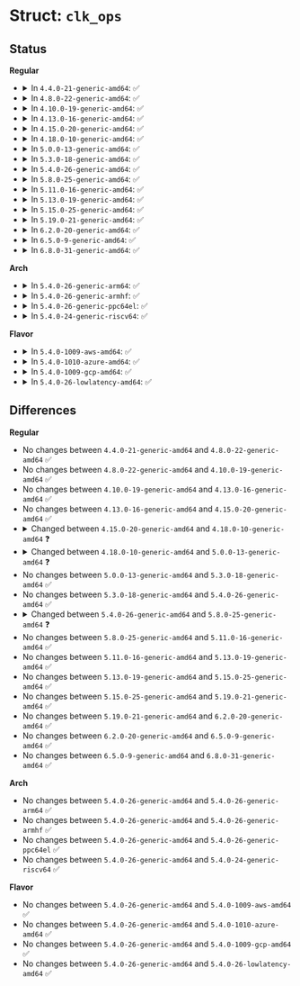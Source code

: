 # Struct: <code>clk_ops</code>

## Status
<b>Regular</b>
<ul>
<li>
<details>
<summary>In <code>4.4.0-21-generic-amd64</code>: ✅</summary>

```c
struct clk_ops {
    int (*)(struct clk_hw *) prepare;
    void (*)(struct clk_hw *) unprepare;
    int (*)(struct clk_hw *) is_prepared;
    void (*)(struct clk_hw *) unprepare_unused;
    int (*)(struct clk_hw *) enable;
    void (*)(struct clk_hw *) disable;
    int (*)(struct clk_hw *) is_enabled;
    void (*)(struct clk_hw *) disable_unused;
    long unsigned int (*)(struct clk_hw *, long unsigned int) recalc_rate;
    long int (*)(struct clk_hw *, long unsigned int, long unsigned int *) round_rate;
    int (*)(struct clk_hw *, struct clk_rate_request *) determine_rate;
    int (*)(struct clk_hw *, u8) set_parent;
    u8 (*)(struct clk_hw *) get_parent;
    int (*)(struct clk_hw *, long unsigned int, long unsigned int) set_rate;
    int (*)(struct clk_hw *, long unsigned int, long unsigned int, u8) set_rate_and_parent;
    long unsigned int (*)(struct clk_hw *, long unsigned int) recalc_accuracy;
    int (*)(struct clk_hw *) get_phase;
    int (*)(struct clk_hw *, int) set_phase;
    void (*)(struct clk_hw *) init;
    int (*)(struct clk_hw *, struct dentry *) debug_init;
}
```
</details>
</li>
<li>
<details>
<summary>In <code>4.8.0-22-generic-amd64</code>: ✅</summary>

```c
struct clk_ops {
    int (*)(struct clk_hw *) prepare;
    void (*)(struct clk_hw *) unprepare;
    int (*)(struct clk_hw *) is_prepared;
    void (*)(struct clk_hw *) unprepare_unused;
    int (*)(struct clk_hw *) enable;
    void (*)(struct clk_hw *) disable;
    int (*)(struct clk_hw *) is_enabled;
    void (*)(struct clk_hw *) disable_unused;
    long unsigned int (*)(struct clk_hw *, long unsigned int) recalc_rate;
    long int (*)(struct clk_hw *, long unsigned int, long unsigned int *) round_rate;
    int (*)(struct clk_hw *, struct clk_rate_request *) determine_rate;
    int (*)(struct clk_hw *, u8) set_parent;
    u8 (*)(struct clk_hw *) get_parent;
    int (*)(struct clk_hw *, long unsigned int, long unsigned int) set_rate;
    int (*)(struct clk_hw *, long unsigned int, long unsigned int, u8) set_rate_and_parent;
    long unsigned int (*)(struct clk_hw *, long unsigned int) recalc_accuracy;
    int (*)(struct clk_hw *) get_phase;
    int (*)(struct clk_hw *, int) set_phase;
    void (*)(struct clk_hw *) init;
    int (*)(struct clk_hw *, struct dentry *) debug_init;
}
```
</details>
</li>
<li>
<details>
<summary>In <code>4.10.0-19-generic-amd64</code>: ✅</summary>

```c
struct clk_ops {
    int (*)(struct clk_hw *) prepare;
    void (*)(struct clk_hw *) unprepare;
    int (*)(struct clk_hw *) is_prepared;
    void (*)(struct clk_hw *) unprepare_unused;
    int (*)(struct clk_hw *) enable;
    void (*)(struct clk_hw *) disable;
    int (*)(struct clk_hw *) is_enabled;
    void (*)(struct clk_hw *) disable_unused;
    long unsigned int (*)(struct clk_hw *, long unsigned int) recalc_rate;
    long int (*)(struct clk_hw *, long unsigned int, long unsigned int *) round_rate;
    int (*)(struct clk_hw *, struct clk_rate_request *) determine_rate;
    int (*)(struct clk_hw *, u8) set_parent;
    u8 (*)(struct clk_hw *) get_parent;
    int (*)(struct clk_hw *, long unsigned int, long unsigned int) set_rate;
    int (*)(struct clk_hw *, long unsigned int, long unsigned int, u8) set_rate_and_parent;
    long unsigned int (*)(struct clk_hw *, long unsigned int) recalc_accuracy;
    int (*)(struct clk_hw *) get_phase;
    int (*)(struct clk_hw *, int) set_phase;
    void (*)(struct clk_hw *) init;
    int (*)(struct clk_hw *, struct dentry *) debug_init;
}
```
</details>
</li>
<li>
<details>
<summary>In <code>4.13.0-16-generic-amd64</code>: ✅</summary>

```c
struct clk_ops {
    int (*)(struct clk_hw *) prepare;
    void (*)(struct clk_hw *) unprepare;
    int (*)(struct clk_hw *) is_prepared;
    void (*)(struct clk_hw *) unprepare_unused;
    int (*)(struct clk_hw *) enable;
    void (*)(struct clk_hw *) disable;
    int (*)(struct clk_hw *) is_enabled;
    void (*)(struct clk_hw *) disable_unused;
    long unsigned int (*)(struct clk_hw *, long unsigned int) recalc_rate;
    long int (*)(struct clk_hw *, long unsigned int, long unsigned int *) round_rate;
    int (*)(struct clk_hw *, struct clk_rate_request *) determine_rate;
    int (*)(struct clk_hw *, u8) set_parent;
    u8 (*)(struct clk_hw *) get_parent;
    int (*)(struct clk_hw *, long unsigned int, long unsigned int) set_rate;
    int (*)(struct clk_hw *, long unsigned int, long unsigned int, u8) set_rate_and_parent;
    long unsigned int (*)(struct clk_hw *, long unsigned int) recalc_accuracy;
    int (*)(struct clk_hw *) get_phase;
    int (*)(struct clk_hw *, int) set_phase;
    void (*)(struct clk_hw *) init;
    int (*)(struct clk_hw *, struct dentry *) debug_init;
}
```
</details>
</li>
<li>
<details>
<summary>In <code>4.15.0-20-generic-amd64</code>: ✅</summary>

```c
struct clk_ops {
    int (*)(struct clk_hw *) prepare;
    void (*)(struct clk_hw *) unprepare;
    int (*)(struct clk_hw *) is_prepared;
    void (*)(struct clk_hw *) unprepare_unused;
    int (*)(struct clk_hw *) enable;
    void (*)(struct clk_hw *) disable;
    int (*)(struct clk_hw *) is_enabled;
    void (*)(struct clk_hw *) disable_unused;
    long unsigned int (*)(struct clk_hw *, long unsigned int) recalc_rate;
    long int (*)(struct clk_hw *, long unsigned int, long unsigned int *) round_rate;
    int (*)(struct clk_hw *, struct clk_rate_request *) determine_rate;
    int (*)(struct clk_hw *, u8) set_parent;
    u8 (*)(struct clk_hw *) get_parent;
    int (*)(struct clk_hw *, long unsigned int, long unsigned int) set_rate;
    int (*)(struct clk_hw *, long unsigned int, long unsigned int, u8) set_rate_and_parent;
    long unsigned int (*)(struct clk_hw *, long unsigned int) recalc_accuracy;
    int (*)(struct clk_hw *) get_phase;
    int (*)(struct clk_hw *, int) set_phase;
    void (*)(struct clk_hw *) init;
    int (*)(struct clk_hw *, struct dentry *) debug_init;
}
```
</details>
</li>
<li>
<details>
<summary>In <code>4.18.0-10-generic-amd64</code>: ✅</summary>

```c
struct clk_ops {
    int (*)(struct clk_hw *) prepare;
    void (*)(struct clk_hw *) unprepare;
    int (*)(struct clk_hw *) is_prepared;
    void (*)(struct clk_hw *) unprepare_unused;
    int (*)(struct clk_hw *) enable;
    void (*)(struct clk_hw *) disable;
    int (*)(struct clk_hw *) is_enabled;
    void (*)(struct clk_hw *) disable_unused;
    long unsigned int (*)(struct clk_hw *, long unsigned int) recalc_rate;
    long int (*)(struct clk_hw *, long unsigned int, long unsigned int *) round_rate;
    int (*)(struct clk_hw *, struct clk_rate_request *) determine_rate;
    int (*)(struct clk_hw *, u8) set_parent;
    u8 (*)(struct clk_hw *) get_parent;
    int (*)(struct clk_hw *, long unsigned int, long unsigned int) set_rate;
    int (*)(struct clk_hw *, long unsigned int, long unsigned int, u8) set_rate_and_parent;
    long unsigned int (*)(struct clk_hw *, long unsigned int) recalc_accuracy;
    int (*)(struct clk_hw *) get_phase;
    int (*)(struct clk_hw *, int) set_phase;
    void (*)(struct clk_hw *) init;
    void (*)(struct clk_hw *, struct dentry *) debug_init;
}
```
</details>
</li>
<li>
<details>
<summary>In <code>5.0.0-13-generic-amd64</code>: ✅</summary>

```c
struct clk_ops {
    int (*)(struct clk_hw *) prepare;
    void (*)(struct clk_hw *) unprepare;
    int (*)(struct clk_hw *) is_prepared;
    void (*)(struct clk_hw *) unprepare_unused;
    int (*)(struct clk_hw *) enable;
    void (*)(struct clk_hw *) disable;
    int (*)(struct clk_hw *) is_enabled;
    void (*)(struct clk_hw *) disable_unused;
    int (*)(struct clk_hw *) save_context;
    void (*)(struct clk_hw *) restore_context;
    long unsigned int (*)(struct clk_hw *, long unsigned int) recalc_rate;
    long int (*)(struct clk_hw *, long unsigned int, long unsigned int *) round_rate;
    int (*)(struct clk_hw *, struct clk_rate_request *) determine_rate;
    int (*)(struct clk_hw *, u8) set_parent;
    u8 (*)(struct clk_hw *) get_parent;
    int (*)(struct clk_hw *, long unsigned int, long unsigned int) set_rate;
    int (*)(struct clk_hw *, long unsigned int, long unsigned int, u8) set_rate_and_parent;
    long unsigned int (*)(struct clk_hw *, long unsigned int) recalc_accuracy;
    int (*)(struct clk_hw *) get_phase;
    int (*)(struct clk_hw *, int) set_phase;
    int (*)(struct clk_hw *, struct clk_duty *) get_duty_cycle;
    int (*)(struct clk_hw *, struct clk_duty *) set_duty_cycle;
    void (*)(struct clk_hw *) init;
    void (*)(struct clk_hw *, struct dentry *) debug_init;
}
```
</details>
</li>
<li>
<details>
<summary>In <code>5.3.0-18-generic-amd64</code>: ✅</summary>

```c
struct clk_ops {
    int (*)(struct clk_hw *) prepare;
    void (*)(struct clk_hw *) unprepare;
    int (*)(struct clk_hw *) is_prepared;
    void (*)(struct clk_hw *) unprepare_unused;
    int (*)(struct clk_hw *) enable;
    void (*)(struct clk_hw *) disable;
    int (*)(struct clk_hw *) is_enabled;
    void (*)(struct clk_hw *) disable_unused;
    int (*)(struct clk_hw *) save_context;
    void (*)(struct clk_hw *) restore_context;
    long unsigned int (*)(struct clk_hw *, long unsigned int) recalc_rate;
    long int (*)(struct clk_hw *, long unsigned int, long unsigned int *) round_rate;
    int (*)(struct clk_hw *, struct clk_rate_request *) determine_rate;
    int (*)(struct clk_hw *, u8) set_parent;
    u8 (*)(struct clk_hw *) get_parent;
    int (*)(struct clk_hw *, long unsigned int, long unsigned int) set_rate;
    int (*)(struct clk_hw *, long unsigned int, long unsigned int, u8) set_rate_and_parent;
    long unsigned int (*)(struct clk_hw *, long unsigned int) recalc_accuracy;
    int (*)(struct clk_hw *) get_phase;
    int (*)(struct clk_hw *, int) set_phase;
    int (*)(struct clk_hw *, struct clk_duty *) get_duty_cycle;
    int (*)(struct clk_hw *, struct clk_duty *) set_duty_cycle;
    void (*)(struct clk_hw *) init;
    void (*)(struct clk_hw *, struct dentry *) debug_init;
}
```
</details>
</li>
<li>
<details>
<summary>In <code>5.4.0-26-generic-amd64</code>: ✅</summary>

```c
struct clk_ops {
    int (*)(struct clk_hw *) prepare;
    void (*)(struct clk_hw *) unprepare;
    int (*)(struct clk_hw *) is_prepared;
    void (*)(struct clk_hw *) unprepare_unused;
    int (*)(struct clk_hw *) enable;
    void (*)(struct clk_hw *) disable;
    int (*)(struct clk_hw *) is_enabled;
    void (*)(struct clk_hw *) disable_unused;
    int (*)(struct clk_hw *) save_context;
    void (*)(struct clk_hw *) restore_context;
    long unsigned int (*)(struct clk_hw *, long unsigned int) recalc_rate;
    long int (*)(struct clk_hw *, long unsigned int, long unsigned int *) round_rate;
    int (*)(struct clk_hw *, struct clk_rate_request *) determine_rate;
    int (*)(struct clk_hw *, u8) set_parent;
    u8 (*)(struct clk_hw *) get_parent;
    int (*)(struct clk_hw *, long unsigned int, long unsigned int) set_rate;
    int (*)(struct clk_hw *, long unsigned int, long unsigned int, u8) set_rate_and_parent;
    long unsigned int (*)(struct clk_hw *, long unsigned int) recalc_accuracy;
    int (*)(struct clk_hw *) get_phase;
    int (*)(struct clk_hw *, int) set_phase;
    int (*)(struct clk_hw *, struct clk_duty *) get_duty_cycle;
    int (*)(struct clk_hw *, struct clk_duty *) set_duty_cycle;
    void (*)(struct clk_hw *) init;
    void (*)(struct clk_hw *, struct dentry *) debug_init;
}
```
</details>
</li>
<li>
<details>
<summary>In <code>5.8.0-25-generic-amd64</code>: ✅</summary>

```c
struct clk_ops {
    int (*)(struct clk_hw *) prepare;
    void (*)(struct clk_hw *) unprepare;
    int (*)(struct clk_hw *) is_prepared;
    void (*)(struct clk_hw *) unprepare_unused;
    int (*)(struct clk_hw *) enable;
    void (*)(struct clk_hw *) disable;
    int (*)(struct clk_hw *) is_enabled;
    void (*)(struct clk_hw *) disable_unused;
    int (*)(struct clk_hw *) save_context;
    void (*)(struct clk_hw *) restore_context;
    long unsigned int (*)(struct clk_hw *, long unsigned int) recalc_rate;
    long int (*)(struct clk_hw *, long unsigned int, long unsigned int *) round_rate;
    int (*)(struct clk_hw *, struct clk_rate_request *) determine_rate;
    int (*)(struct clk_hw *, u8) set_parent;
    u8 (*)(struct clk_hw *) get_parent;
    int (*)(struct clk_hw *, long unsigned int, long unsigned int) set_rate;
    int (*)(struct clk_hw *, long unsigned int, long unsigned int, u8) set_rate_and_parent;
    long unsigned int (*)(struct clk_hw *, long unsigned int) recalc_accuracy;
    int (*)(struct clk_hw *) get_phase;
    int (*)(struct clk_hw *, int) set_phase;
    int (*)(struct clk_hw *, struct clk_duty *) get_duty_cycle;
    int (*)(struct clk_hw *, struct clk_duty *) set_duty_cycle;
    int (*)(struct clk_hw *) init;
    void (*)(struct clk_hw *) terminate;
    void (*)(struct clk_hw *, struct dentry *) debug_init;
}
```
</details>
</li>
<li>
<details>
<summary>In <code>5.11.0-16-generic-amd64</code>: ✅</summary>

```c
struct clk_ops {
    int (*)(struct clk_hw *) prepare;
    void (*)(struct clk_hw *) unprepare;
    int (*)(struct clk_hw *) is_prepared;
    void (*)(struct clk_hw *) unprepare_unused;
    int (*)(struct clk_hw *) enable;
    void (*)(struct clk_hw *) disable;
    int (*)(struct clk_hw *) is_enabled;
    void (*)(struct clk_hw *) disable_unused;
    int (*)(struct clk_hw *) save_context;
    void (*)(struct clk_hw *) restore_context;
    long unsigned int (*)(struct clk_hw *, long unsigned int) recalc_rate;
    long int (*)(struct clk_hw *, long unsigned int, long unsigned int *) round_rate;
    int (*)(struct clk_hw *, struct clk_rate_request *) determine_rate;
    int (*)(struct clk_hw *, u8) set_parent;
    u8 (*)(struct clk_hw *) get_parent;
    int (*)(struct clk_hw *, long unsigned int, long unsigned int) set_rate;
    int (*)(struct clk_hw *, long unsigned int, long unsigned int, u8) set_rate_and_parent;
    long unsigned int (*)(struct clk_hw *, long unsigned int) recalc_accuracy;
    int (*)(struct clk_hw *) get_phase;
    int (*)(struct clk_hw *, int) set_phase;
    int (*)(struct clk_hw *, struct clk_duty *) get_duty_cycle;
    int (*)(struct clk_hw *, struct clk_duty *) set_duty_cycle;
    int (*)(struct clk_hw *) init;
    void (*)(struct clk_hw *) terminate;
    void (*)(struct clk_hw *, struct dentry *) debug_init;
}
```
</details>
</li>
<li>
<details>
<summary>In <code>5.13.0-19-generic-amd64</code>: ✅</summary>

```c
struct clk_ops {
    int (*)(struct clk_hw *) prepare;
    void (*)(struct clk_hw *) unprepare;
    int (*)(struct clk_hw *) is_prepared;
    void (*)(struct clk_hw *) unprepare_unused;
    int (*)(struct clk_hw *) enable;
    void (*)(struct clk_hw *) disable;
    int (*)(struct clk_hw *) is_enabled;
    void (*)(struct clk_hw *) disable_unused;
    int (*)(struct clk_hw *) save_context;
    void (*)(struct clk_hw *) restore_context;
    long unsigned int (*)(struct clk_hw *, long unsigned int) recalc_rate;
    long int (*)(struct clk_hw *, long unsigned int, long unsigned int *) round_rate;
    int (*)(struct clk_hw *, struct clk_rate_request *) determine_rate;
    int (*)(struct clk_hw *, u8) set_parent;
    u8 (*)(struct clk_hw *) get_parent;
    int (*)(struct clk_hw *, long unsigned int, long unsigned int) set_rate;
    int (*)(struct clk_hw *, long unsigned int, long unsigned int, u8) set_rate_and_parent;
    long unsigned int (*)(struct clk_hw *, long unsigned int) recalc_accuracy;
    int (*)(struct clk_hw *) get_phase;
    int (*)(struct clk_hw *, int) set_phase;
    int (*)(struct clk_hw *, struct clk_duty *) get_duty_cycle;
    int (*)(struct clk_hw *, struct clk_duty *) set_duty_cycle;
    int (*)(struct clk_hw *) init;
    void (*)(struct clk_hw *) terminate;
    void (*)(struct clk_hw *, struct dentry *) debug_init;
}
```
</details>
</li>
<li>
<details>
<summary>In <code>5.15.0-25-generic-amd64</code>: ✅</summary>

```c
struct clk_ops {
    int (*)(struct clk_hw *) prepare;
    void (*)(struct clk_hw *) unprepare;
    int (*)(struct clk_hw *) is_prepared;
    void (*)(struct clk_hw *) unprepare_unused;
    int (*)(struct clk_hw *) enable;
    void (*)(struct clk_hw *) disable;
    int (*)(struct clk_hw *) is_enabled;
    void (*)(struct clk_hw *) disable_unused;
    int (*)(struct clk_hw *) save_context;
    void (*)(struct clk_hw *) restore_context;
    long unsigned int (*)(struct clk_hw *, long unsigned int) recalc_rate;
    long int (*)(struct clk_hw *, long unsigned int, long unsigned int *) round_rate;
    int (*)(struct clk_hw *, struct clk_rate_request *) determine_rate;
    int (*)(struct clk_hw *, u8) set_parent;
    u8 (*)(struct clk_hw *) get_parent;
    int (*)(struct clk_hw *, long unsigned int, long unsigned int) set_rate;
    int (*)(struct clk_hw *, long unsigned int, long unsigned int, u8) set_rate_and_parent;
    long unsigned int (*)(struct clk_hw *, long unsigned int) recalc_accuracy;
    int (*)(struct clk_hw *) get_phase;
    int (*)(struct clk_hw *, int) set_phase;
    int (*)(struct clk_hw *, struct clk_duty *) get_duty_cycle;
    int (*)(struct clk_hw *, struct clk_duty *) set_duty_cycle;
    int (*)(struct clk_hw *) init;
    void (*)(struct clk_hw *) terminate;
    void (*)(struct clk_hw *, struct dentry *) debug_init;
}
```
</details>
</li>
<li>
<details>
<summary>In <code>5.19.0-21-generic-amd64</code>: ✅</summary>

```c
struct clk_ops {
    int (*)(struct clk_hw *) prepare;
    void (*)(struct clk_hw *) unprepare;
    int (*)(struct clk_hw *) is_prepared;
    void (*)(struct clk_hw *) unprepare_unused;
    int (*)(struct clk_hw *) enable;
    void (*)(struct clk_hw *) disable;
    int (*)(struct clk_hw *) is_enabled;
    void (*)(struct clk_hw *) disable_unused;
    int (*)(struct clk_hw *) save_context;
    void (*)(struct clk_hw *) restore_context;
    long unsigned int (*)(struct clk_hw *, long unsigned int) recalc_rate;
    long int (*)(struct clk_hw *, long unsigned int, long unsigned int *) round_rate;
    int (*)(struct clk_hw *, struct clk_rate_request *) determine_rate;
    int (*)(struct clk_hw *, u8) set_parent;
    u8 (*)(struct clk_hw *) get_parent;
    int (*)(struct clk_hw *, long unsigned int, long unsigned int) set_rate;
    int (*)(struct clk_hw *, long unsigned int, long unsigned int, u8) set_rate_and_parent;
    long unsigned int (*)(struct clk_hw *, long unsigned int) recalc_accuracy;
    int (*)(struct clk_hw *) get_phase;
    int (*)(struct clk_hw *, int) set_phase;
    int (*)(struct clk_hw *, struct clk_duty *) get_duty_cycle;
    int (*)(struct clk_hw *, struct clk_duty *) set_duty_cycle;
    int (*)(struct clk_hw *) init;
    void (*)(struct clk_hw *) terminate;
    void (*)(struct clk_hw *, struct dentry *) debug_init;
}
```
</details>
</li>
<li>
<details>
<summary>In <code>6.2.0-20-generic-amd64</code>: ✅</summary>

```c
struct clk_ops {
    int (*)(struct clk_hw *) prepare;
    void (*)(struct clk_hw *) unprepare;
    int (*)(struct clk_hw *) is_prepared;
    void (*)(struct clk_hw *) unprepare_unused;
    int (*)(struct clk_hw *) enable;
    void (*)(struct clk_hw *) disable;
    int (*)(struct clk_hw *) is_enabled;
    void (*)(struct clk_hw *) disable_unused;
    int (*)(struct clk_hw *) save_context;
    void (*)(struct clk_hw *) restore_context;
    long unsigned int (*)(struct clk_hw *, long unsigned int) recalc_rate;
    long int (*)(struct clk_hw *, long unsigned int, long unsigned int *) round_rate;
    int (*)(struct clk_hw *, struct clk_rate_request *) determine_rate;
    int (*)(struct clk_hw *, u8) set_parent;
    u8 (*)(struct clk_hw *) get_parent;
    int (*)(struct clk_hw *, long unsigned int, long unsigned int) set_rate;
    int (*)(struct clk_hw *, long unsigned int, long unsigned int, u8) set_rate_and_parent;
    long unsigned int (*)(struct clk_hw *, long unsigned int) recalc_accuracy;
    int (*)(struct clk_hw *) get_phase;
    int (*)(struct clk_hw *, int) set_phase;
    int (*)(struct clk_hw *, struct clk_duty *) get_duty_cycle;
    int (*)(struct clk_hw *, struct clk_duty *) set_duty_cycle;
    int (*)(struct clk_hw *) init;
    void (*)(struct clk_hw *) terminate;
    void (*)(struct clk_hw *, struct dentry *) debug_init;
}
```
</details>
</li>
<li>
<details>
<summary>In <code>6.5.0-9-generic-amd64</code>: ✅</summary>

```c
struct clk_ops {
    int (*)(struct clk_hw *) prepare;
    void (*)(struct clk_hw *) unprepare;
    int (*)(struct clk_hw *) is_prepared;
    void (*)(struct clk_hw *) unprepare_unused;
    int (*)(struct clk_hw *) enable;
    void (*)(struct clk_hw *) disable;
    int (*)(struct clk_hw *) is_enabled;
    void (*)(struct clk_hw *) disable_unused;
    int (*)(struct clk_hw *) save_context;
    void (*)(struct clk_hw *) restore_context;
    long unsigned int (*)(struct clk_hw *, long unsigned int) recalc_rate;
    long int (*)(struct clk_hw *, long unsigned int, long unsigned int *) round_rate;
    int (*)(struct clk_hw *, struct clk_rate_request *) determine_rate;
    int (*)(struct clk_hw *, u8) set_parent;
    u8 (*)(struct clk_hw *) get_parent;
    int (*)(struct clk_hw *, long unsigned int, long unsigned int) set_rate;
    int (*)(struct clk_hw *, long unsigned int, long unsigned int, u8) set_rate_and_parent;
    long unsigned int (*)(struct clk_hw *, long unsigned int) recalc_accuracy;
    int (*)(struct clk_hw *) get_phase;
    int (*)(struct clk_hw *, int) set_phase;
    int (*)(struct clk_hw *, struct clk_duty *) get_duty_cycle;
    int (*)(struct clk_hw *, struct clk_duty *) set_duty_cycle;
    int (*)(struct clk_hw *) init;
    void (*)(struct clk_hw *) terminate;
    void (*)(struct clk_hw *, struct dentry *) debug_init;
}
```
</details>
</li>
<li>
<details>
<summary>In <code>6.8.0-31-generic-amd64</code>: ✅</summary>

```c
struct clk_ops {
    int (*)(struct clk_hw *) prepare;
    void (*)(struct clk_hw *) unprepare;
    int (*)(struct clk_hw *) is_prepared;
    void (*)(struct clk_hw *) unprepare_unused;
    int (*)(struct clk_hw *) enable;
    void (*)(struct clk_hw *) disable;
    int (*)(struct clk_hw *) is_enabled;
    void (*)(struct clk_hw *) disable_unused;
    int (*)(struct clk_hw *) save_context;
    void (*)(struct clk_hw *) restore_context;
    long unsigned int (*)(struct clk_hw *, long unsigned int) recalc_rate;
    long int (*)(struct clk_hw *, long unsigned int, long unsigned int *) round_rate;
    int (*)(struct clk_hw *, struct clk_rate_request *) determine_rate;
    int (*)(struct clk_hw *, u8) set_parent;
    u8 (*)(struct clk_hw *) get_parent;
    int (*)(struct clk_hw *, long unsigned int, long unsigned int) set_rate;
    int (*)(struct clk_hw *, long unsigned int, long unsigned int, u8) set_rate_and_parent;
    long unsigned int (*)(struct clk_hw *, long unsigned int) recalc_accuracy;
    int (*)(struct clk_hw *) get_phase;
    int (*)(struct clk_hw *, int) set_phase;
    int (*)(struct clk_hw *, struct clk_duty *) get_duty_cycle;
    int (*)(struct clk_hw *, struct clk_duty *) set_duty_cycle;
    int (*)(struct clk_hw *) init;
    void (*)(struct clk_hw *) terminate;
    void (*)(struct clk_hw *, struct dentry *) debug_init;
}
```
</details>
</li>
</ul>
<b>Arch</b>
<ul>
<li>
<details>
<summary>In <code>5.4.0-26-generic-arm64</code>: ✅</summary>

```c
struct clk_ops {
    int (*)(struct clk_hw *) prepare;
    void (*)(struct clk_hw *) unprepare;
    int (*)(struct clk_hw *) is_prepared;
    void (*)(struct clk_hw *) unprepare_unused;
    int (*)(struct clk_hw *) enable;
    void (*)(struct clk_hw *) disable;
    int (*)(struct clk_hw *) is_enabled;
    void (*)(struct clk_hw *) disable_unused;
    int (*)(struct clk_hw *) save_context;
    void (*)(struct clk_hw *) restore_context;
    long unsigned int (*)(struct clk_hw *, long unsigned int) recalc_rate;
    long int (*)(struct clk_hw *, long unsigned int, long unsigned int *) round_rate;
    int (*)(struct clk_hw *, struct clk_rate_request *) determine_rate;
    int (*)(struct clk_hw *, u8) set_parent;
    u8 (*)(struct clk_hw *) get_parent;
    int (*)(struct clk_hw *, long unsigned int, long unsigned int) set_rate;
    int (*)(struct clk_hw *, long unsigned int, long unsigned int, u8) set_rate_and_parent;
    long unsigned int (*)(struct clk_hw *, long unsigned int) recalc_accuracy;
    int (*)(struct clk_hw *) get_phase;
    int (*)(struct clk_hw *, int) set_phase;
    int (*)(struct clk_hw *, struct clk_duty *) get_duty_cycle;
    int (*)(struct clk_hw *, struct clk_duty *) set_duty_cycle;
    void (*)(struct clk_hw *) init;
    void (*)(struct clk_hw *, struct dentry *) debug_init;
}
```
</details>
</li>
<li>
<details>
<summary>In <code>5.4.0-26-generic-armhf</code>: ✅</summary>

```c
struct clk_ops {
    int (*)(struct clk_hw *) prepare;
    void (*)(struct clk_hw *) unprepare;
    int (*)(struct clk_hw *) is_prepared;
    void (*)(struct clk_hw *) unprepare_unused;
    int (*)(struct clk_hw *) enable;
    void (*)(struct clk_hw *) disable;
    int (*)(struct clk_hw *) is_enabled;
    void (*)(struct clk_hw *) disable_unused;
    int (*)(struct clk_hw *) save_context;
    void (*)(struct clk_hw *) restore_context;
    long unsigned int (*)(struct clk_hw *, long unsigned int) recalc_rate;
    long int (*)(struct clk_hw *, long unsigned int, long unsigned int *) round_rate;
    int (*)(struct clk_hw *, struct clk_rate_request *) determine_rate;
    int (*)(struct clk_hw *, u8) set_parent;
    u8 (*)(struct clk_hw *) get_parent;
    int (*)(struct clk_hw *, long unsigned int, long unsigned int) set_rate;
    int (*)(struct clk_hw *, long unsigned int, long unsigned int, u8) set_rate_and_parent;
    long unsigned int (*)(struct clk_hw *, long unsigned int) recalc_accuracy;
    int (*)(struct clk_hw *) get_phase;
    int (*)(struct clk_hw *, int) set_phase;
    int (*)(struct clk_hw *, struct clk_duty *) get_duty_cycle;
    int (*)(struct clk_hw *, struct clk_duty *) set_duty_cycle;
    void (*)(struct clk_hw *) init;
    void (*)(struct clk_hw *, struct dentry *) debug_init;
}
```
</details>
</li>
<li>
<details>
<summary>In <code>5.4.0-26-generic-ppc64el</code>: ✅</summary>

```c
struct clk_ops {
    int (*)(struct clk_hw *) prepare;
    void (*)(struct clk_hw *) unprepare;
    int (*)(struct clk_hw *) is_prepared;
    void (*)(struct clk_hw *) unprepare_unused;
    int (*)(struct clk_hw *) enable;
    void (*)(struct clk_hw *) disable;
    int (*)(struct clk_hw *) is_enabled;
    void (*)(struct clk_hw *) disable_unused;
    int (*)(struct clk_hw *) save_context;
    void (*)(struct clk_hw *) restore_context;
    long unsigned int (*)(struct clk_hw *, long unsigned int) recalc_rate;
    long int (*)(struct clk_hw *, long unsigned int, long unsigned int *) round_rate;
    int (*)(struct clk_hw *, struct clk_rate_request *) determine_rate;
    int (*)(struct clk_hw *, u8) set_parent;
    u8 (*)(struct clk_hw *) get_parent;
    int (*)(struct clk_hw *, long unsigned int, long unsigned int) set_rate;
    int (*)(struct clk_hw *, long unsigned int, long unsigned int, u8) set_rate_and_parent;
    long unsigned int (*)(struct clk_hw *, long unsigned int) recalc_accuracy;
    int (*)(struct clk_hw *) get_phase;
    int (*)(struct clk_hw *, int) set_phase;
    int (*)(struct clk_hw *, struct clk_duty *) get_duty_cycle;
    int (*)(struct clk_hw *, struct clk_duty *) set_duty_cycle;
    void (*)(struct clk_hw *) init;
    void (*)(struct clk_hw *, struct dentry *) debug_init;
}
```
</details>
</li>
<li>
<details>
<summary>In <code>5.4.0-24-generic-riscv64</code>: ✅</summary>

```c
struct clk_ops {
    int (*)(struct clk_hw *) prepare;
    void (*)(struct clk_hw *) unprepare;
    int (*)(struct clk_hw *) is_prepared;
    void (*)(struct clk_hw *) unprepare_unused;
    int (*)(struct clk_hw *) enable;
    void (*)(struct clk_hw *) disable;
    int (*)(struct clk_hw *) is_enabled;
    void (*)(struct clk_hw *) disable_unused;
    int (*)(struct clk_hw *) save_context;
    void (*)(struct clk_hw *) restore_context;
    long unsigned int (*)(struct clk_hw *, long unsigned int) recalc_rate;
    long int (*)(struct clk_hw *, long unsigned int, long unsigned int *) round_rate;
    int (*)(struct clk_hw *, struct clk_rate_request *) determine_rate;
    int (*)(struct clk_hw *, u8) set_parent;
    u8 (*)(struct clk_hw *) get_parent;
    int (*)(struct clk_hw *, long unsigned int, long unsigned int) set_rate;
    int (*)(struct clk_hw *, long unsigned int, long unsigned int, u8) set_rate_and_parent;
    long unsigned int (*)(struct clk_hw *, long unsigned int) recalc_accuracy;
    int (*)(struct clk_hw *) get_phase;
    int (*)(struct clk_hw *, int) set_phase;
    int (*)(struct clk_hw *, struct clk_duty *) get_duty_cycle;
    int (*)(struct clk_hw *, struct clk_duty *) set_duty_cycle;
    void (*)(struct clk_hw *) init;
    void (*)(struct clk_hw *, struct dentry *) debug_init;
}
```
</details>
</li>
</ul>
<b>Flavor</b>
<ul>
<li>
<details>
<summary>In <code>5.4.0-1009-aws-amd64</code>: ✅</summary>

```c
struct clk_ops {
    int (*)(struct clk_hw *) prepare;
    void (*)(struct clk_hw *) unprepare;
    int (*)(struct clk_hw *) is_prepared;
    void (*)(struct clk_hw *) unprepare_unused;
    int (*)(struct clk_hw *) enable;
    void (*)(struct clk_hw *) disable;
    int (*)(struct clk_hw *) is_enabled;
    void (*)(struct clk_hw *) disable_unused;
    int (*)(struct clk_hw *) save_context;
    void (*)(struct clk_hw *) restore_context;
    long unsigned int (*)(struct clk_hw *, long unsigned int) recalc_rate;
    long int (*)(struct clk_hw *, long unsigned int, long unsigned int *) round_rate;
    int (*)(struct clk_hw *, struct clk_rate_request *) determine_rate;
    int (*)(struct clk_hw *, u8) set_parent;
    u8 (*)(struct clk_hw *) get_parent;
    int (*)(struct clk_hw *, long unsigned int, long unsigned int) set_rate;
    int (*)(struct clk_hw *, long unsigned int, long unsigned int, u8) set_rate_and_parent;
    long unsigned int (*)(struct clk_hw *, long unsigned int) recalc_accuracy;
    int (*)(struct clk_hw *) get_phase;
    int (*)(struct clk_hw *, int) set_phase;
    int (*)(struct clk_hw *, struct clk_duty *) get_duty_cycle;
    int (*)(struct clk_hw *, struct clk_duty *) set_duty_cycle;
    void (*)(struct clk_hw *) init;
    void (*)(struct clk_hw *, struct dentry *) debug_init;
}
```
</details>
</li>
<li>
<details>
<summary>In <code>5.4.0-1010-azure-amd64</code>: ✅</summary>

```c
struct clk_ops {
    int (*)(struct clk_hw *) prepare;
    void (*)(struct clk_hw *) unprepare;
    int (*)(struct clk_hw *) is_prepared;
    void (*)(struct clk_hw *) unprepare_unused;
    int (*)(struct clk_hw *) enable;
    void (*)(struct clk_hw *) disable;
    int (*)(struct clk_hw *) is_enabled;
    void (*)(struct clk_hw *) disable_unused;
    int (*)(struct clk_hw *) save_context;
    void (*)(struct clk_hw *) restore_context;
    long unsigned int (*)(struct clk_hw *, long unsigned int) recalc_rate;
    long int (*)(struct clk_hw *, long unsigned int, long unsigned int *) round_rate;
    int (*)(struct clk_hw *, struct clk_rate_request *) determine_rate;
    int (*)(struct clk_hw *, u8) set_parent;
    u8 (*)(struct clk_hw *) get_parent;
    int (*)(struct clk_hw *, long unsigned int, long unsigned int) set_rate;
    int (*)(struct clk_hw *, long unsigned int, long unsigned int, u8) set_rate_and_parent;
    long unsigned int (*)(struct clk_hw *, long unsigned int) recalc_accuracy;
    int (*)(struct clk_hw *) get_phase;
    int (*)(struct clk_hw *, int) set_phase;
    int (*)(struct clk_hw *, struct clk_duty *) get_duty_cycle;
    int (*)(struct clk_hw *, struct clk_duty *) set_duty_cycle;
    void (*)(struct clk_hw *) init;
    void (*)(struct clk_hw *, struct dentry *) debug_init;
}
```
</details>
</li>
<li>
<details>
<summary>In <code>5.4.0-1009-gcp-amd64</code>: ✅</summary>

```c
struct clk_ops {
    int (*)(struct clk_hw *) prepare;
    void (*)(struct clk_hw *) unprepare;
    int (*)(struct clk_hw *) is_prepared;
    void (*)(struct clk_hw *) unprepare_unused;
    int (*)(struct clk_hw *) enable;
    void (*)(struct clk_hw *) disable;
    int (*)(struct clk_hw *) is_enabled;
    void (*)(struct clk_hw *) disable_unused;
    int (*)(struct clk_hw *) save_context;
    void (*)(struct clk_hw *) restore_context;
    long unsigned int (*)(struct clk_hw *, long unsigned int) recalc_rate;
    long int (*)(struct clk_hw *, long unsigned int, long unsigned int *) round_rate;
    int (*)(struct clk_hw *, struct clk_rate_request *) determine_rate;
    int (*)(struct clk_hw *, u8) set_parent;
    u8 (*)(struct clk_hw *) get_parent;
    int (*)(struct clk_hw *, long unsigned int, long unsigned int) set_rate;
    int (*)(struct clk_hw *, long unsigned int, long unsigned int, u8) set_rate_and_parent;
    long unsigned int (*)(struct clk_hw *, long unsigned int) recalc_accuracy;
    int (*)(struct clk_hw *) get_phase;
    int (*)(struct clk_hw *, int) set_phase;
    int (*)(struct clk_hw *, struct clk_duty *) get_duty_cycle;
    int (*)(struct clk_hw *, struct clk_duty *) set_duty_cycle;
    void (*)(struct clk_hw *) init;
    void (*)(struct clk_hw *, struct dentry *) debug_init;
}
```
</details>
</li>
<li>
<details>
<summary>In <code>5.4.0-26-lowlatency-amd64</code>: ✅</summary>

```c
struct clk_ops {
    int (*)(struct clk_hw *) prepare;
    void (*)(struct clk_hw *) unprepare;
    int (*)(struct clk_hw *) is_prepared;
    void (*)(struct clk_hw *) unprepare_unused;
    int (*)(struct clk_hw *) enable;
    void (*)(struct clk_hw *) disable;
    int (*)(struct clk_hw *) is_enabled;
    void (*)(struct clk_hw *) disable_unused;
    int (*)(struct clk_hw *) save_context;
    void (*)(struct clk_hw *) restore_context;
    long unsigned int (*)(struct clk_hw *, long unsigned int) recalc_rate;
    long int (*)(struct clk_hw *, long unsigned int, long unsigned int *) round_rate;
    int (*)(struct clk_hw *, struct clk_rate_request *) determine_rate;
    int (*)(struct clk_hw *, u8) set_parent;
    u8 (*)(struct clk_hw *) get_parent;
    int (*)(struct clk_hw *, long unsigned int, long unsigned int) set_rate;
    int (*)(struct clk_hw *, long unsigned int, long unsigned int, u8) set_rate_and_parent;
    long unsigned int (*)(struct clk_hw *, long unsigned int) recalc_accuracy;
    int (*)(struct clk_hw *) get_phase;
    int (*)(struct clk_hw *, int) set_phase;
    int (*)(struct clk_hw *, struct clk_duty *) get_duty_cycle;
    int (*)(struct clk_hw *, struct clk_duty *) set_duty_cycle;
    void (*)(struct clk_hw *) init;
    void (*)(struct clk_hw *, struct dentry *) debug_init;
}
```
</details>
</li>
</ul>

## Differences
<b>Regular</b>
<ul>
<li>
No changes between <code>4.4.0-21-generic-amd64</code> and <code>4.8.0-22-generic-amd64</code> ✅
</li>
<li>
No changes between <code>4.8.0-22-generic-amd64</code> and <code>4.10.0-19-generic-amd64</code> ✅
</li>
<li>
No changes between <code>4.10.0-19-generic-amd64</code> and <code>4.13.0-16-generic-amd64</code> ✅
</li>
<li>
No changes between <code>4.13.0-16-generic-amd64</code> and <code>4.15.0-20-generic-amd64</code> ✅
</li>
<li>
<details>
<summary>Changed between <code>4.15.0-20-generic-amd64</code> and <code>4.18.0-10-generic-amd64</code> ❓</summary>
<ul>
<li>
<b>Field type changed. </b>
<code>int (*)(struct clk_hw *, struct dentry *) debug_init</code> ➡️ <code>void (*)(struct clk_hw *, struct dentry *) debug_init</code>
</li>
</ul>
</details>
</li>
<li>
<details>
<summary>Changed between <code>4.18.0-10-generic-amd64</code> and <code>5.0.0-13-generic-amd64</code> ❓</summary>
<ul>
<li>
<b>Field added. </b>
<code>int (*)(struct clk_hw *) save_context</code>
</li>
<li>
<b>Field added. </b>
<code>void (*)(struct clk_hw *) restore_context</code>
</li>
<li>
<b>Field added. </b>
<code>int (*)(struct clk_hw *, struct clk_duty *) get_duty_cycle</code>
</li>
<li>
<b>Field added. </b>
<code>int (*)(struct clk_hw *, struct clk_duty *) set_duty_cycle</code>
</li>
</ul>
</details>
</li>
<li>
No changes between <code>5.0.0-13-generic-amd64</code> and <code>5.3.0-18-generic-amd64</code> ✅
</li>
<li>
No changes between <code>5.3.0-18-generic-amd64</code> and <code>5.4.0-26-generic-amd64</code> ✅
</li>
<li>
<details>
<summary>Changed between <code>5.4.0-26-generic-amd64</code> and <code>5.8.0-25-generic-amd64</code> ❓</summary>
<ul>
<li>
<b>Field added. </b>
<code>void (*)(struct clk_hw *) terminate</code>
</li>
<li>
<b>Field type changed. </b>
<code>void (*)(struct clk_hw *) init</code> ➡️ <code>int (*)(struct clk_hw *) init</code>
</li>
</ul>
</details>
</li>
<li>
No changes between <code>5.8.0-25-generic-amd64</code> and <code>5.11.0-16-generic-amd64</code> ✅
</li>
<li>
No changes between <code>5.11.0-16-generic-amd64</code> and <code>5.13.0-19-generic-amd64</code> ✅
</li>
<li>
No changes between <code>5.13.0-19-generic-amd64</code> and <code>5.15.0-25-generic-amd64</code> ✅
</li>
<li>
No changes between <code>5.15.0-25-generic-amd64</code> and <code>5.19.0-21-generic-amd64</code> ✅
</li>
<li>
No changes between <code>5.19.0-21-generic-amd64</code> and <code>6.2.0-20-generic-amd64</code> ✅
</li>
<li>
No changes between <code>6.2.0-20-generic-amd64</code> and <code>6.5.0-9-generic-amd64</code> ✅
</li>
<li>
No changes between <code>6.5.0-9-generic-amd64</code> and <code>6.8.0-31-generic-amd64</code> ✅
</li>
</ul>
<b>Arch</b>
<ul>
<li>
No changes between <code>5.4.0-26-generic-amd64</code> and <code>5.4.0-26-generic-arm64</code> ✅
</li>
<li>
No changes between <code>5.4.0-26-generic-amd64</code> and <code>5.4.0-26-generic-armhf</code> ✅
</li>
<li>
No changes between <code>5.4.0-26-generic-amd64</code> and <code>5.4.0-26-generic-ppc64el</code> ✅
</li>
<li>
No changes between <code>5.4.0-26-generic-amd64</code> and <code>5.4.0-24-generic-riscv64</code> ✅
</li>
</ul>
<b>Flavor</b>
<ul>
<li>
No changes between <code>5.4.0-26-generic-amd64</code> and <code>5.4.0-1009-aws-amd64</code> ✅
</li>
<li>
No changes between <code>5.4.0-26-generic-amd64</code> and <code>5.4.0-1010-azure-amd64</code> ✅
</li>
<li>
No changes between <code>5.4.0-26-generic-amd64</code> and <code>5.4.0-1009-gcp-amd64</code> ✅
</li>
<li>
No changes between <code>5.4.0-26-generic-amd64</code> and <code>5.4.0-26-lowlatency-amd64</code> ✅
</li>
</ul>

